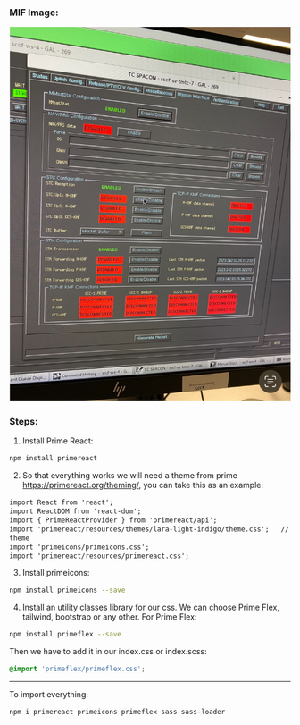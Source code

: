 ### MIF Image:
![](readme_img/MicrosoftTeams-image.png)

### Steps:
1. Install Prime React:

```bash
npm install primereact
```

2. So that everything works we will need a theme from prime https://primereact.org/theming/, you can take this as an example: 

```tsx
import React from 'react';
import ReactDOM from 'react-dom';
import { PrimeReactProvider } from 'primereact/api';
import 'primereact/resources/themes/lara-light-indigo/theme.css';   // theme
import 'primeicons/primeicons.css';
import 'primereact/resources/primereact.css';
```

3. Install primeicons:
```bash
npm install primeicons --save
```

4. Install an utility classes library for our css. We can choose Prime Flex, tailwind, bootstrap or any other. For Prime Flex: 
```bash
npm install primeflex --save
```
Then we have to add it in our index.css or index.scss: 
```scss
@import 'primeflex/primeflex.css'; 
```

---

To import everything:
```bash
npm i primereact primeicons primeflex sass sass-loader
```